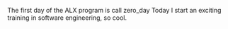 The first day of the ALX program is call zero_day
Today I start an exciting training in software engineering, so cool.
